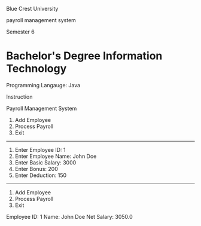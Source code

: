 Blue Crest University

payroll management system


Semester 6


Bachelor's Degree Information Technology
=========================================

Programming Langauge: Java

Instruction


Payroll Management System

1. Add Employee
2. Process Payroll
3. Exit

---------------------------

1. Enter Employee ID: 1
2. Enter Employee Name: John Doe
3. Enter Basic Salary: 3000
4. Enter Bonus: 200
5. Enter Deduction: 150

---------------------------

1. Add Employee
2. Process Payroll
3. Exit

Employee ID: 1 
Name: John Doe 
Net Salary: 3050.0

